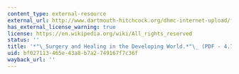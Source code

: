 ```yaml
---
content_type: external-resource
external_url: http://www.dartmouth-hitchcock.org/dhmc-internet-upload/file_collection/geelhoed_surgery.pdf
has_external_license_warning: true
license: https://en.wikipedia.org/wiki/All_rights_reserved
status: ''
title: '*"\_Surgery and Healing in the Developing World.*"\_ (PDF - 4.7MB)'
uid: bf027113-465e-43a8-b7a2-749167f7c36f
wayback_url: ''
---
```

